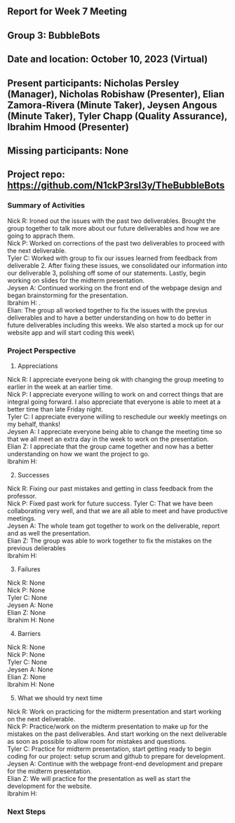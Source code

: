 ## Report for Week 7 Meeting
## Group 3: BubbleBots
## Date and location: October 10, 2023 (Virtual)
## Present participants: Nicholas Persley (Manager), Nicholas Robishaw (Presenter), Elian Zamora-Rivera (Minute Taker), Jeysen Angous (Minute Taker), Tyler Chapp (Quality Assurance), Ibrahim Hmood (Presenter)
## Missing participants: None
## Project repo: https://github.com/N1ckP3rsl3y/TheBubbleBots

### Summary of Activities

Nick R: Ironed out the issues with the past two deliverables. Brought the group together to talk more about our future deliverables and how we are going to apprach them. \
Nick P: Worked on corrections of the past two deliverables to proceed with the next deliverable.\
Tyler C: Worked with group to fix our issues learned from feedback from deliverable 2. After fixing these issues, we consolidated our information into our deliverable 3, polishing off some of our statements. Lastly, begin working on slides for the midterm presentation.\
Jeysen A: Continued working on the front end of the webpage design and began brainstorming for the presentation. \
Ibrahim H: . \
Elian: The group all worked together to fix the issues with the previus deliverables and to have a better understanding on how to do better in future deliverables including this weeks. We also started a mock up for our website app and will start coding this week\


### Project Perspective
1. Appreciations

  Nick R: I appreciate everyone being ok with changing the group meeting to earlier in the week at an earlier time. \
  Nick P: I appreciate everyone willing to work on and correct things that are integral going forward. I also appreciate that everyone is able to meet at a better time than late Friday night. \
  Tyler C: I appreciate everyone willing to reschedule our weekly meetings on my behalf, thanks! \
  Jeysen A: I appreciate everyone being able to change the meeting time so that we all meet an extra day in the week to work on the 
            presentation. \
  Elian Z: I appreciate that the group came together and now has a better understanding on how we want the project to go. \
  Ibrahim H: 

2. Successes

  Nick R: Fixing our past mistakes and getting in class feedback from the professor. \
  Nick P: Fixed past work for future success.
  Tyler C: That we have been collaborating very well, and that we are all able to meet and have productive meetings. \
  Jeysen A: The whole team got together to work on the deliverable, report and as well the presentation. \
  Elian Z: The group was able to work together to fix the mistakes on the previous delierables \
  Ibrahim H: 

  
3. Failures

  Nick R: None\
  Nick P: None\
  Tyler C: None\
  Jeysen A: None\
  Elian Z: None\
  Ibrahim H: None

4. Barriers

  Nick R: None\
  Nick P: None\
  Tyler C: None\
  Jeysen A: None\
  Elian Z: None\
  Ibrahim H: None

5. What we should try next time
   
Nick R: Work on practicing for the midterm presentation and start working on the next deliverable. \
Nick P: Practice/work on the midterm presentation to make up for the mistakes on the past deliverables. And start working on the next deliverable as soon as possible to allow room for mistakes and questions. \
Tyler C: Practice for midterm presentation, start getting ready to begin coding for our project: setup scrum and github to prepare for development. \
Jeysen A: Continue with the webpage front-end development and prepare for the midterm presentation. \
Elian Z: We will practice for the presentation as well as start the development for the website. \
Ibrahim H: 


### Next Steps

  

